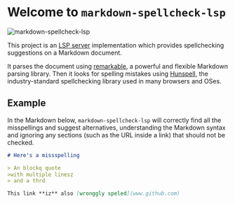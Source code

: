 
# Welcome to `markdown-spellcheck-lsp`

![markdown-spellcheck-lsp](https://github.com/codedownio/markdown-spellcheck-lsp/workflows/ci/badge.svg)

This project is an [LSP server](https://microsoft.github.io/language-server-protocol/specifications/lsp/3.17/specification/) implementation which provides spellchecking suggestions on a Markdown document.

It parses the document using [remarkable](https://github.com/jonschlinkert/remarkable), a powerful and flexible Markdown parsing library. Then it looks for spelling mistakes using [Hunspell](https://github.com/hunspell/hunspell), the industry-standard spellchecking library used in many browsers and OSes.

## Example

In the Markdown below, `markdown-spellcheck-lsp` will correctly find all the misspellings and suggest alternatives, understanding the Markdown syntax and ignoring any sections (such as the URL inside a link) that should not be checked.

```markdown
# Here's a missspelling

> An blockq quote
>with multiple linesz
> and a thrd

This link **iz** also [wronggly speled](www.github.com)
```
